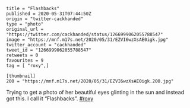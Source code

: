 ```
title = "Flashbacks"
published = 2020-05-31T07:44:50Z
origin = "twitter-cackhanded"
type = "photo"
original_url = "https://twitter.com/cackhanded/status/1266999062055788547"
image = "https://mnf.m17s.net/2020/05/31/EZVI6wzXsAE0igk.jpg"
twitter_account = "cackhanded"
tweet_id = "1266999062055788547"
retweets = 0
favourites = 9
tag = [ "roxy",]

[thumbnail]
200 = "https://mnf.m17s.net/2020/05/31/EZVI6wzXsAE0igk.200.jpg"
```

Trying to get a photo of her beautiful eyes glinting in the sun and instead got this. I call it “Flashbacks”. [#roxy](/tags/roxy/)

<p class='image'><img src='https://mnf.m17s.net/2020/05/31/EZVI6wzXsAE0igk.jpg' alt=''></p>

